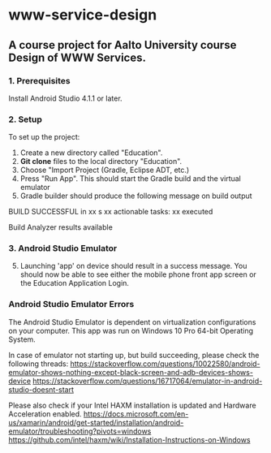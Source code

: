 # www-service-design
A course project for Aalto University course Design of WWW Services. 
---

### 1. Prerequisites
Install Android Studio 4.1.1 or later.

### 2. Setup

To set up the project:
1. Create a new directory called "Education".
1. <strong>Git clone</strong> files to the local directory "Education".
2. Choose "Import Project (Gradle, Eclipse ADT, etc.) 
3. Press "Run App". This should start the Gradle build and the virtual emulator
4. Gradle builder should produce the following message on build output

BUILD SUCCESSFUL in xx s
xx actionable tasks: xx executed

Build Analyzer results available

### 3. Android Studio Emulator

5. Launching 'app' on device should result in a success message. You should now be able to see either the mobile phone front app screen or the Education Application Login.


### Android Studio Emulator Errors

The Android Studio Emulator is dependent on virtualization configurations on your computer. This app was run on Windows 10 Pro 64-bit Operating System. 

In case of emulator not starting up, but build succeeding, please check the following threads: 
https://stackoverflow.com/questions/10022580/android-emulator-shows-nothing-except-black-screen-and-adb-devices-shows-device
https://stackoverflow.com/questions/16717064/emulator-in-android-studio-doesnt-start

Please also check if your Intel HAXM installation is updated and Hardware Acceleration enabled. 
https://docs.microsoft.com/en-us/xamarin/android/get-started/installation/android-emulator/troubleshooting?pivots=windows
https://github.com/intel/haxm/wiki/Installation-Instructions-on-Windows


